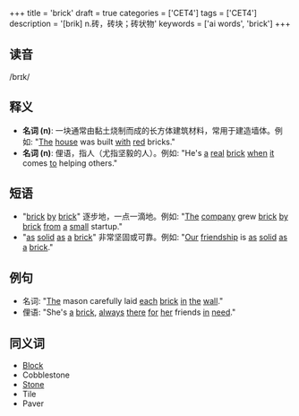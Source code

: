 +++
title = 'brick'
draft = true
categories = ['CET4']
tags = ['CET4']
description = '[brik] n.砖，砖块；砖状物'
keywords = ['ai words', 'brick']
+++

## 读音
/brɪk/

## 释义
- **名词 (n)**: 一块通常由黏土烧制而成的长方体建筑材料，常用于建造墙体。例如: "[The](/zh/post/the/) [house](/zh/post/house/) was built [with](/zh/post/with/) [red](/zh/post/red/) bricks."
- **名词 (n)**: 俚语，指人（尤指坚毅的人）。例如: "He's [a](/zh/post/a/) [real](/zh/post/real/) [brick](/zh/post/brick/) [when](/zh/post/when/) [it](/zh/post/it/) comes [to](/zh/post/to/) helping others."

## 短语
- "[brick](/zh/post/brick/) [by](/zh/post/by/) [brick](/zh/post/brick/)" 逐步地，一点一滴地。例如: "[The](/zh/post/the/) [company](/zh/post/company/) grew [brick](/zh/post/brick/) [by](/zh/post/by/) [brick](/zh/post/brick/) [from](/zh/post/from/) [a](/zh/post/a/) [small](/zh/post/small/) startup."
- "[as](/zh/post/as/) [solid](/zh/post/solid/) [as](/zh/post/as/) [a](/zh/post/a/) [brick](/zh/post/brick/)" 非常坚固或可靠。例如: "[Our](/zh/post/our/) [friendship](/zh/post/friendship/) is [as](/zh/post/as/) [solid](/zh/post/solid/) [as](/zh/post/as/) [a](/zh/post/a/) [brick](/zh/post/brick/)."

## 例句
- 名词: "[The](/zh/post/the/) mason carefully laid [each](/zh/post/each/) [brick](/zh/post/brick/) [in](/zh/post/in/) [the](/zh/post/the/) [wall](/zh/post/wall/)."
- 俚语: "She's [a](/zh/post/a/) [brick](/zh/post/brick/), [always](/zh/post/always/) [there](/zh/post/there/) [for](/zh/post/for/) [her](/zh/post/her/) friends [in](/zh/post/in/) [need](/zh/post/need/)."

## 同义词
- [Block](/zh/post/block/)
- Cobblestone
- [Stone](/zh/post/stone/)
- Tile
- Paver
